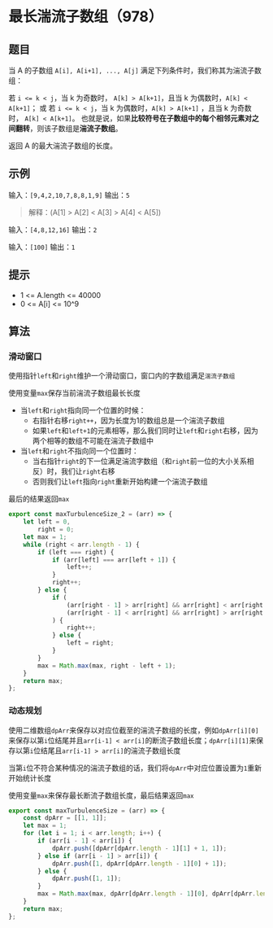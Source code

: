 # 最长湍流子数组（978）

## 题目

当 A 的子数组 `A[i], A[i+1], ..., A[j]` 满足下列条件时，我们称其为湍流子数组：

若 `i <= k < j`，当 k 为奇数时， `A[k] > A[k+1]`，且当 k 为偶数时，`A[k] < A[k+1]`；
或 若 `i <= k < j`，当 k 为偶数时，`A[k] > A[k+1]` ，且当 k 为奇数时， `A[k] < A[k+1]`。
也就是说，如果**比较符号在子数组中的每个相邻元素对之间翻转**，则该子数组是**湍流子数组**。

返回 A 的最大湍流子数组的长度。

## 示例

输入：`[9,4,2,10,7,8,8,1,9]`
输出：`5`
> 解释：(A[1] > A[2] < A[3] > A[4] < A[5])

输入：`[4,8,12,16]`
输出：`2`

输入：`[100]`
输出：`1`

## 提示

- 1 <= A.length <= 40000
- 0 <= A[i] <= 10^9

## 算法

### 滑动窗口

使用指针`left`和`right`维护一个滑动窗口，窗口内的字数组满足`湍流子数组`

使用变量`max`保存当前湍流子数组最长长度

- 当`left`和`right`指向同一个位置的时候：
  + 右指针右移`right++`，因为长度为1的数组总是一个湍流子数组
  + 如果`left`和`left+1`的元素相等，那么我们同时让`left`和`right`右移，因为两个相等的数组不可能在湍流子数组中
- 当`left`和`right`不指向同一个位置时：
  + 当右指针`right`的下一位满足湍流字数组（和`right`前一位的大小关系相反）时，我们让`right`右移
  + 否则我们让`left`指向`right`重新开始构建一个湍流子数组

最后的结果返回`max`

```js
export const maxTurbulenceSize_2 = (arr) => {
	let left = 0,
		right = 0;
	let max = 1;
	while (right < arr.length - 1) {
		if (left === right) {
			if (arr[left] === arr[left + 1]) {
				left++;
			}
			right++;
		} else {
			if (
				(arr[right - 1] > arr[right] && arr[right] < arr[right + 1]) ||
				(arr[right - 1] < arr[right] && arr[right] > arr[right + 1])
			) {
				right++;
			} else {
				left = right;
			}
		}
		max = Math.max(max, right - left + 1);
	}
	return max;
};
```

### 动态规划

使用二维数组`dpArr`来保存以对应位截至的湍流子数组的长度，例如`dpArr[i][0]`来保存以第`i`位结尾并且`arr[i-1] < arr[i]`的断流子数组长度；`dpArr[i][1]`来保存以第`i`位结尾且`arr[i-1] > arr[i]`的湍流子数组长度

当第`i`位不符合某种情况的湍流子数组的话，我们将`dpArr`中对应位置设置为`1`重新开始统计长度

使用变量`max`来保存最长断流子数组长度，最后结果返回`max`

```js
export const maxTurbulenceSize = (arr) => {
	const dpArr = [[1, 1]];
	let max = 1;
	for (let i = 1; i < arr.length; i++) {
		if (arr[i - 1] < arr[i]) {
			dpArr.push([dpArr[dpArr.length - 1][1] + 1, 1]);
		} else if (arr[i - 1] > arr[i]) {
			dpArr.push([1, dpArr[dpArr.length - 1][0] + 1]);
		} else {
			dpArr.push([1, 1]);
		}
		max = Math.max(max, dpArr[dpArr.length - 1][0], dpArr[dpArr.length - 1][1]);
	}
	return max;
};
```